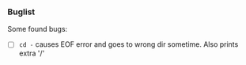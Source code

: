 ### Buglist

Some found bugs:
- [ ] `cd -` causes EOF error and goes to wrong dir sometime. Also prints
extra '/'
